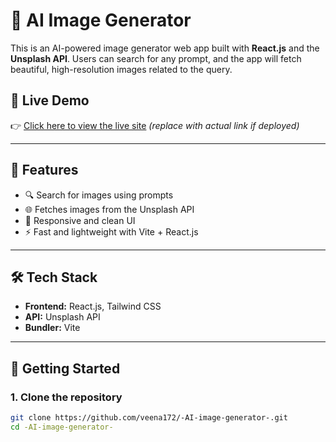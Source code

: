 # 🧠 AI Image Generator

This is an AI-powered image generator web app built with **React.js** and the **Unsplash API**. Users can search for any prompt, and the app will fetch beautiful, high-resolution images related to the query.

## 🚀 Live Demo

👉 [Click here to view the live site](https://your-deployment-link.vercel.app) *(replace with actual link if deployed)*

---

## 📸 Features

- 🔍 Search for images using prompts
- 🌐 Fetches images from the Unsplash API
- 🎨 Responsive and clean UI
- ⚡ Fast and lightweight with Vite + React.js

---

## 🛠️ Tech Stack

- **Frontend:** React.js, Tailwind CSS
- **API:** Unsplash API
- **Bundler:** Vite

---

## 🔧 Getting Started

### 1. Clone the repository

```bash
git clone https://github.com/veena172/-AI-image-generator-.git
cd -AI-image-generator-
